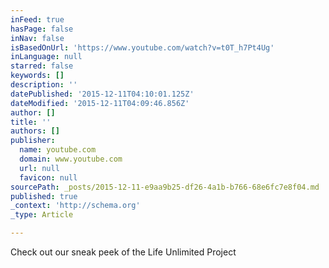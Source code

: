 ```yaml
---
inFeed: true
hasPage: false
inNav: false
isBasedOnUrl: 'https://www.youtube.com/watch?v=t0T_h7Pt4Ug'
inLanguage: null
starred: false
keywords: []
description: ''
datePublished: '2015-12-11T04:10:01.125Z'
dateModified: '2015-12-11T04:09:46.856Z'
author: []
title: ''
authors: []
publisher:
  name: youtube.com
  domain: www.youtube.com
  url: null
  favicon: null
sourcePath: _posts/2015-12-11-e9aa9b25-df26-4a1b-b766-68e6fc7e8f04.md
published: true
_context: 'http://schema.org'
_type: Article

---
```

Check out our sneak peek of the Life Unlimited Project